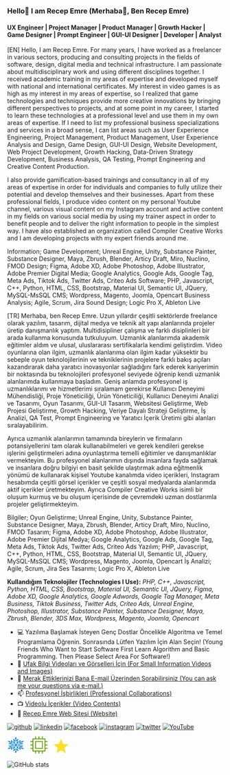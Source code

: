 ### Hello👋 I am Recep Emre (Merhaba👋, Ben Recep Emre)
#### UX Engineer | Project Manager | Product Manager | Growth Hacker | Game Designer | Prompt Engineer | GUI-UI Designer | Developer | Analyst 

[EN] Hello, I am Recep Emre. For many years, I have worked as a freelancer in various sectors, producing and consulting projects in the fields of software, design, digital media and technical infrastructure. I am passionate about multidisciplinary work and using different disciplines together. I received academic training in my areas of expertise and developed myself with national and international certificates. My interest in video games is as high as my interest in my areas of expertise, so I realized that game technologies and techniques provide more creative innovations by bringing different perspectives to projects, and at some point in my career, I started to learn these technologies at a professional level and use them in my own areas of expertise. If I need to list my professional business specializations and services in a broad sense, I can list areas such as User Experience Engineering, Project Management, Product Management, User Experience Analysis and Design, Game Design, GUI-UI Design, Website Development, Web Project Development, Growth Hacking, Data-Driven Strategy Development, Business Analysis, QA Testing, Prompt Engineering and Creative Content Production. 

I also provide gamification-based trainings and consultancy in all of my areas of expertise in order for individuals and companies to fully utilize their potential and develop themselves and their businesses. Apart from these professional fields, I produce video content on my personal Youtube channel, various visual content on my Instagram account and active content in my fields on various social media by using my trainer aspect in order to benefit people and to deliver the right information to people in the simplest way. I have also established an organization called Compiler Creative Works and I am developing projects with my expert friends around me.

Information; Game Development; Unreal Engine, Unity, Substance Painter, Substance Designer, Maya, Zbrush, Blender, Articy Draft, Miro, Nuclino, FMOD Design; Figma, Adobe XD, Adobe Photoshop, Adobe Illustrator, Adobe Premier Digital Media; Google Analytics, Google Ads, Google Tag, Meta Ads, Tiktok Ads, Twitter Ads, Criteo Ads Software; PHP, Javascript, C++, Python, HTML, CSS, Bootstrap, Material UI, Semantic UI, JQuery, MySQL-MsSQL CMS; Wordpress, Magento, Joomla, Opencart Business Analysis; Agile, Scrum, Jira Sound Design; Logic Pro X, Ableton Live

[TR] Merhaba, ben Recep Emre. Uzun yıllardır çeşitli sektörlerde freelance olarak yazılım, tasarım, dijital medya ve teknik alt yapı alanlarında projeler üretip danışmanlık yaptım. Multidisipliner çalışma ve farklı disiplinleri bir arada kullanma konusunda tutkuluyum. Uzmanlık alanlarımda akademik eğitimler aldım ve ulusal, uluslararası sertifikalarla kendimi geliştirdim. Video oyunlarına olan ilgim, uzmanlık alanlarıma olan ilgim kadar yüksektir bu sebeple oyun teknolojilerinin ve tekniklerinin projelere farklı bakış açıları kazandırarak daha yaratıcı inovasyonlar sağladığını fark ederek kariyerimin bir noktasında bu teknolojileri profesyonel seviyede öğrenip kendi uzmanlık alanlarımda kullanmaya başladım. Geniş anlamda profesyonel iş uzmanlıklarımı ve hizmetlerimi sıralamam gerekirse Kullanıcı Deneyimi Mühendisliği, Proje Yöneticiliği, Ürün Yöneticiliği, Kullanıcı Deneyimi Analizi ve Tasarımı, Oyun Tasarımı, GUI-UI Tasarım, Websitesi Geliştirme, Web Projesi Geliştirme, Growth Hacking, Veriye Dayalı Strateji Geliştirme, İş Analizi, QA Test, Prompt Engineering ve Yaratıcı İçerik Üretimi gibi alanları sıralayabilirim. 

Ayrıca uzmanlık alanlarımın tamamında bireylerin ve firmaların potansiyellerini tam olarak kullanabilmeleri ve gerek kendileri gerekse işlerini geliştirmeleri adına oyunlaştırma temelli eğitimler ve danışmanlıklar vermekteyim. Bu profesyonel alanlarımın dışında insanlara fayda sağlamak ve insanlara doğru bilgiyi en basit şekilde ulaştırmak adına eğitmenlik yönümü de kullanarak kişisel Youtube kanalımda video içerikleri, Instagram hesabımda çeşitli görsel içerikler ve çeşitli sosyal medyalarda alanlarımda aktif içerikler üretmekteyim. Ayrıca Compiler Creative Works isimli bir oluşum kurmuş ve bu oluşum içerisinde de çevremdeki uzman dostlarımla projeler geliştirmekteyim.

Bilgiler; Oyun Geliştirme; Unreal Engine, Unity, Substance Painter, Substance Designer, Maya, Zbrush, Blender, Articy Draft, Miro, Nuclino, FMOD Tasarım; Figma, Adobe XD, Adobe Photoshop, Adobe Illustrator, Adobe Premier Dijital Medya; Google Analytics, Google Ads, Google Tag, Meta Ads, Tiktok Ads, Twitter Ads, Criteo Ads Yazılım;  PHP, Javascript, C++, Python, HTML, CSS, Bootstrap, Material UI, Semantic UI, JQuery, MySQL-MsSQL CMS; Wordpress, Magento, Joomla, Opencart İş Analizi; Agile, Scrum, Jira Ses Tasarımı; Logic Pro X, Ableton Live

**Kullandığım Teknolojiler (Technologies I Use):** *PHP, C++, Javascript, Python, HTML, CSS, Bootstrap, Material UI, Semantic UI, JQuery, Figma, Adobe XD, Google Analytics, Google Adwords, Google Tag Manager, Meta Business, Tiktok Business, Twitter Ads, Criteo Ads, Unreal Engine, Photoshop, Illustrator, Substance Painter, Substance Designer, Maya, Zbrush, Blender, 3DS Max, Wordpress, Magento, Joomla, Opencart* 

- 💻 Yazılıma Başlamak İsteyen Genç Dostlar Öncelikle Algoritma ve Temel Programlama Öğrenin. Sonrasında Lütfen Yazılım İçin Alan Seçin! (Young Friends Who Want to Start Software First Learn Algorithm and Basic Programming. Then Please Select Area For Software!)
- 🔭 [Ufak Bilgi Videoları ve Görselleri İçin (For Small Information Videos and Images)](https://www.instagram.com/reercetin/)  
- 💬 [Merak Ettiklerinizi Bana E-mail Üzerinden Sorabilirsiniz (You can ask me your questions via e-mail.)](mailto:iletisim@recepemreercetin.com) 
- 📫 [Profesyonel İşbirlikleri (Professional Collaborations)](mailto:contact@recepemreercetin.com) 
- 📺 [Videolu İçerikler (Video Contents)](https://www.youtube.com/channel/UCYS7daPnN2_--teHVAsUS4Q?)  
- 🏫 [Recep Emre Web Sitesi (Website)](https://www.recepemreercetin.com/) 


[<img src='https://cdn.jsdelivr.net/npm/simple-icons@3.0.1/icons/github.svg' alt='github' height='40'>](https://github.com/reercetin)  [<img src='https://cdn.jsdelivr.net/npm/simple-icons@3.0.1/icons/linkedin.svg' alt='linkedin' height='40'>](https://www.linkedin.com/in/https://www.linkedin.com/in/recep-emre-ercetin-254489bb//)  [<img src='https://cdn.jsdelivr.net/npm/simple-icons@3.0.1/icons/facebook.svg' alt='facebook' height='40'>](https://www.facebook.com/reercetin)  [<img src='https://cdn.jsdelivr.net/npm/simple-icons@3.0.1/icons/instagram.svg' alt='instagram' height='40'>](https://www.instagram.com/reercetin/)  [<img src='https://cdn.jsdelivr.net/npm/simple-icons@3.0.1/icons/twitter.svg' alt='twitter' height='40'>](https://twitter.com/reercetin)  [<img src='https://cdn.jsdelivr.net/npm/simple-icons@3.0.1/icons/youtube.svg' alt='YouTube' height='40'>](https://www.youtube.com/channel/RecepEmreErcetin) 

<a href='https://archiveprogram.github.com/'><img src='https://raw.githubusercontent.com/acervenky/animated-github-badges/master/assets/acbadge.gif' width='40' height='40'></a> <a href='https://docs.github.com/en/developers'><img src='https://raw.githubusercontent.com/acervenky/animated-github-badges/master/assets/devbadge.gif' width='40' height='40'></a> <a href='https://stars.github.com/'><img src='https://raw.githubusercontent.com/acervenky/animated-github-badges/master/assets/starbadge.gif' width='35' height='35'></a> 

![GitHub stats](https://github-readme-stats.vercel.app/api?username=reercetin&show_icons=true)  
